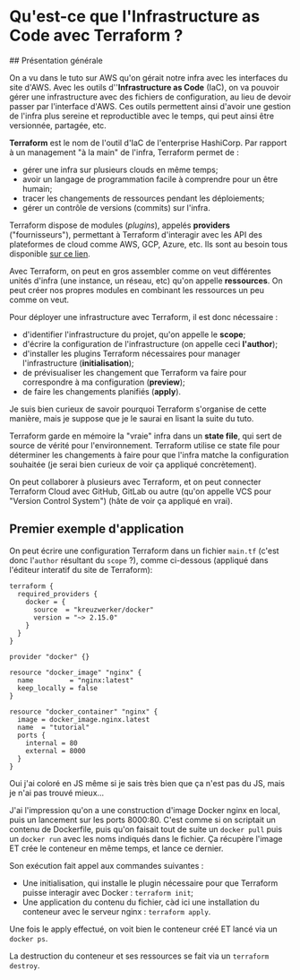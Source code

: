 # Qu'est-ce que l'Infrastructure as Code avec Terraform ?

## Présentation générale

On a vu dans le tuto sur AWS qu'on gérait notre infra avec les interfaces du site d'AWS.
Avec les outils d''**Infrastructure as Code** (IaC), on va pouvoir gérer une infrastructure avec des fichiers de configuration, au lieu de devoir passer par l'interface d'AWS. Ces outils permettent ainsi d'avoir une gestion de l'infra plus sereine et reproductible avec le temps, qui peut ainsi être versionnée, partagée, etc.

**Terraform** est le nom de l'outil d'IaC de l'enterprise HashiCorp. Par rapport à un management "à la main" de l'infra, Terraform permet de :

- gérer une infra sur plusieurs clouds en même temps;
- avoir un langage de programmation facile à comprendre pour un être humain;
- tracer les changements de ressources pendant les déploiements;
- gérer un contrôle de versions (commits) sur l'infra.

Terraform dispose de modules (_plugins_), appelés **providers** ("fournisseurs"), permettant à Terraform d'interagir avec les API des plateformes de cloud comme AWS, GCP, Azure, etc. Ils sont au besoin tous disponible [sur ce lien](https://registry.terraform.io/browse/providers).

Avec Terraform, on peut en gros assembler comme on veut différentes unités d'infra (une instance, un réseau, etc) qu'on appelle **ressources**. On peut créer nos propres modules en combinant les ressources un peu comme on veut.

Pour déployer une infrastructure avec Terraform, il est donc nécessaire :

- d'identifier l'infrastructure du projet, qu'on appelle le **scope**;
- d'écrire la configuration de l'infrastructure (on appelle ceci **l'author**);
- d'installer les plugins Terraform nécessaires pour manager l'infrastructure (**initialisation**);
- de prévisualiser les changement que Terraform va faire pour correspondre à ma configuration (**preview**);
- de faire les changements planifiés (**apply**).

Je suis bien curieux de savoir pourquoi Terraform s'organise de cette manière, mais je suppose que je le saurai en lisant la suite du tuto.

Terraform garde en mémoire la "vraie" infra dans un **state file**, qui sert de source de vérité pour l'environnement. Terraform utilise ce state file pour déterminer les changements à faire pour que l'infra matche la configuration souhaitée (je serai bien curieux de voir ça appliqué concrètement).

On peut collaborer à plusieurs avec Terraform, et on peut connecter Terraform Cloud avec GitHub, GitLab ou autre (qu'on appelle VCS pour "Version Control System") (hâte de voir ça appliqué en vrai).

## Premier exemple d'application

On peut écrire une configuration Terraform dans un fichier `main.tf` (c'est donc l'`author` résultant du `scope` ?), comme ci-dessous (appliqué dans l'éditeur interatif du site de Terraform):

```JS
terraform {
  required_providers {
    docker = {
      source  = "kreuzwerker/docker"
      version = "~> 2.15.0"
    }
  }
}

provider "docker" {}

resource "docker_image" "nginx" {
  name         = "nginx:latest"
  keep_locally = false
}

resource "docker_container" "nginx" {
  image = docker_image.nginx.latest
  name  = "tutorial"
  ports {
    internal = 80
    external = 8000
  }
}
```

Oui j'ai coloré en JS même si je sais très bien que ça n'est pas du JS, mais je n'ai pas trouvé mieux...

J'ai l'impression qu'on a une construction d'image Docker nginx en local, puis un lancement sur les ports 8000:80. C'est comme si on scriptait un contenu de Dockerfile, puis qu'on faisait tout de suite un `docker pull` puis un `docker run` avec les noms indiqués dans le fichier. Ça récupère l'image ET crée le conteneur en même temps, et lance ce dernier.

Son exécution fait appel aux commandes suivantes :

- Une initialisation, qui installe le plugin nécessaire pour que Terraform puisse interagir avec Docker : `terraform init`;
- Une application du contenu du fichier, càd ici une installation du conteneur avec le serveur nginx : `terraform apply`.

Une fois le apply effectué, on voit bien le conteneur créé ET lancé via un `docker ps`.

La destruction du conteneur et ses ressources se fait via un `terraform destroy`.
